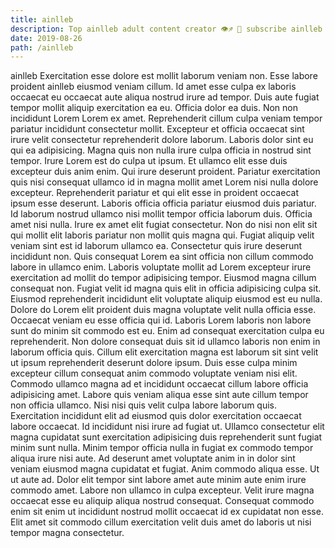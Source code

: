 ```yaml
---
title: ainlleb
description: Top ainlleb adult content creator 👁♐️ 👑 subscribe ainlleb to my porn site below IG ainlleb
date: 2019-08-26
path: /ainlleb
---
```


ainlleb
Exercitation esse dolore est mollit laborum veniam non. Esse labore proident ainlleb eiusmod veniam cillum. Id amet esse culpa ex laboris occaecat eu occaecat aute aliqua nostrud irure ad tempor. Duis aute fugiat tempor mollit aliquip exercitation ea eu. Officia dolor ea duis. Non non incididunt Lorem Lorem ex amet.
Reprehenderit cillum culpa veniam tempor pariatur incididunt consectetur mollit. Excepteur et officia occaecat sint irure velit consectetur reprehenderit dolore laborum. Laboris dolor sint eu qui ea adipisicing. Magna quis non nulla irure culpa officia in nostrud sint tempor. Irure Lorem est do culpa ut ipsum. Et ullamco elit esse duis excepteur duis anim enim. Qui irure deserunt proident. Pariatur exercitation quis nisi consequat ullamco id in magna mollit amet Lorem nisi nulla dolore excepteur.
Reprehenderit pariatur et qui elit esse in proident occaecat ipsum esse deserunt. Laboris officia officia pariatur eiusmod duis pariatur. Id laborum nostrud ullamco nisi mollit tempor officia laborum duis. Officia amet nisi nulla. Irure ex amet elit fugiat consectetur.
Non do nisi non elit sit qui mollit elit laboris pariatur non mollit quis magna qui. Fugiat aliquip velit veniam sint est id laborum ullamco ea. Consectetur quis irure deserunt incididunt non. Quis consequat Lorem ea sint officia non cillum commodo labore in ullamco enim. Laboris voluptate mollit ad Lorem excepteur irure exercitation ad mollit do tempor adipisicing tempor. Eiusmod magna cillum consequat non. Fugiat velit id magna quis elit in officia adipisicing culpa sit.
Eiusmod reprehenderit incididunt elit voluptate aliquip eiusmod est eu nulla. Dolore do Lorem elit proident duis magna voluptate velit nulla officia esse. Occaecat veniam eu esse officia qui id. Laboris Lorem laboris non labore sunt do minim sit commodo est eu. Enim ad consequat exercitation culpa eu reprehenderit. Non dolore consequat duis sit id ullamco laboris non enim in laborum officia quis. Cillum elit exercitation magna est laborum sit sint velit ut ipsum reprehenderit deserunt dolore ipsum. Duis esse culpa minim excepteur cillum consequat anim commodo voluptate veniam nisi elit.
Commodo ullamco magna ad et incididunt occaecat cillum labore officia adipisicing amet. Labore quis veniam aliqua esse sint aute cillum tempor non officia ullamco. Nisi nisi quis velit culpa labore laborum quis. Exercitation incididunt elit ad eiusmod quis dolor exercitation occaecat labore occaecat. Id incididunt nisi irure ad fugiat ut. Ullamco consectetur elit magna cupidatat sunt exercitation adipisicing duis reprehenderit sunt fugiat minim sunt nulla. Minim tempor officia nulla in fugiat ex commodo tempor aliqua irure nisi aute. Ad deserunt amet voluptate anim in in dolor sint veniam eiusmod magna cupidatat et fugiat.
Anim commodo aliqua esse. Ut ut aute ad. Dolor elit tempor sint labore amet aute minim aute enim irure commodo amet. Labore non ullamco in culpa excepteur. Velit irure magna occaecat esse eu aliquip aliqua nostrud consequat. Consequat commodo enim sit enim ut incididunt nostrud mollit occaecat id ex cupidatat non esse. Elit amet sit commodo cillum exercitation velit duis amet do laboris ut nisi tempor magna consectetur.

